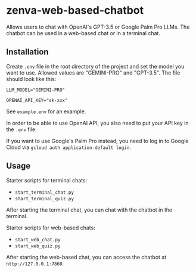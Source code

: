 # zenva-web-based-chatbot
Allows users to chat with OpenAI's GPT-3.5 or Google Palm Pro LLMs. The chatbot can be used in a web-based chat or in a terminal chat.

## Installation
Create `.env` file in the root directory of the project and set the model you want to use. Allowed values are "GEMINI-PRO" and "GPT-3.5". The file should look like this:

```
LLM_MODEL="GEMINI-PRO"

OPENAI_API_KEY="sk-xxx"
```

See ``example.env`` for an example.

In order to be able to use OpenAI API, you also need to put your API key in the `.env` file.

If you want to use Google's Palm Pro instead, you need to log in to Google Cloud via `gcloud auth application-default login`.


## Usage

Starter scripts for terminal chats:
- `start_terminal_chat.py`
- `start_terminal_quiz.py`

After starting the terminal chat, you can chat with the chatbot in the terminal.

Starter scripts for web-based chats:
- `start_web_chat.py`
- `start_web_quiz.py`

After starting the web-based chat, you can access the chatbot at `http://127.0.0.1:7860`.

